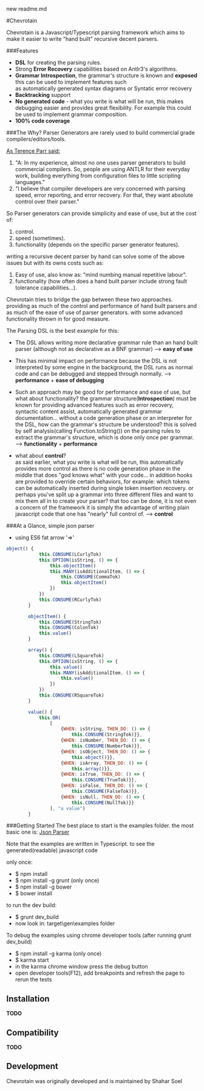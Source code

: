new readme.md

#Chevrotain

   
Chevrotain is a Javascript/Typescript parsing framework which aims to make it easier to write "hand built" recursive decent parsers.
   
###Features
  * **DSL** for creating the parsing rules.
  * Strong **Error Recovery** capabilities based on Antlr3's algorithms.
  * **Grammar Introspection**, the grammar's structure is known and **exposed** this can be used to implement features such     
    as automatically generated syntax diagrams or Syntatic error recovery
  * **Backtracking** support 
  * **No generated code** - what you write is what will be run, this makes debugging easier and provides great flexibility. For example this could be used to implement grammar composition.
   * **100% code coverage** 
   
###The Why?
Parser Generators are rarely used to build commercial grade compilers/editors/tools.
   
   [As Terence Parr said:](https://theantlrguy.atlassian.net/wiki/pages/viewpage.action?pageId=1900547) 
   1. "A: In my experience, almost no one uses parser generators to build commercial compilers. 
      So, people are using ANTLR for their everyday work, building everything from configuration files to little 
      scripting languages."
  2. "I believe that compiler developers are very concerned with parsing speed, error reporting, 
      and error recovery. For that, they want absolute control over their parser."
   
  So Parser generators can provide simplicity and ease of use, but at the cost of:
  1. control.
  2. speed (sometimes).
  3. functionality (depends on the specific parser generator features).
   
  writing a recursive decent parser by hand can solve some of the above issues but with its owns costs such as:

  1. Easy of use, also know as: "mind numbing manual repetitive labour".
  2. functionality (how often does a hand built parser include strong fault tolerance capabilities...).

 
Chevrotain tries to bridge the gap between these two approaches.
providing as much of the control and performance of hand built parsers and as much of the ease of use of parser generators. with some advanced functionality thrown in for good measure.
   
   
The Parsing DSL is the best example for this:
   
   * The DSL allows writing more declarative grammar rule than an hand built parser (although not as declarative as a BNF grammar) --> **easy of use**
   * This has minimal impact on performance because the DSL is not interpreted by some engine in the background,
     the DSL runs as normal code and can be debugged and stepped through normally. --> **performance** + **ease of debugging**
   * Such an approach may be good for performance and ease of use, but what about functionality? 
     the grammar structure(**Introspection**) must be known for providing advanced features such as error recovery, 
     syntactic content assist, automatically generated grammar documentation... without a code generation phase or an interpreter for the DSL, 
     how can the grammar's structure be understood? this is solved by self analysis(calling Function.toString()) on the parsing rules to extract the grammar's structure,
     which is done only once per grammar. --> **functionality** + **performance**
   
   * what about **control**?  
     as said earlier, what you write is what will be run, 
     this automatically provides more control as there is no code generation phase in the middle that does "god knows what" with your code... 
     in addition hooks are provided to override certain behaviors, for example: which tokens can be automatically inserted during single token insertion recovery.
     or perhaps you've split up a grammar into three different files and want to mix them all in to create your parser? that too can be done,
     it is not even a concern of the framework it is simply the advantage of writing plain javascript code that one has "nearly" full control of. --> **control**
   
   
   
###At a Glance, simple json parser

   * using ES6 fat arrow '=>'

   ```JavaScript
   object() {
               this.CONSUME(LCurlyTok)
               this.OPTION(isString, () => {
                   this.objectItem()
                   this.MANY(isAdditionalItem, () => {
                       this.CONSUME(CommaTok)
                       this.objectItem()
                   })
               })
               this.CONSUME(RCurlyTok)
           }
   
           objectItem() {
               this.CONSUME(StringTok)
               this.CONSUME(ColonTok)
               this.value()
           }
   
           array() {
               this.CONSUME(LSquareTok)
               this.OPTION(isString, () => {
                   this.value()
                   this.MANY(isAdditionalItem, () => {
                       this.value()
                   })
               })
               this.CONSUME(RSquareTok)
           }
   
           value() {
               this.OR(
                   [
                       {WHEN: isString, THEN_DO: () => {
                           this.CONSUME(StringTok)}},
                       {WHEN: isNumber, THEN_DO: () => {
                           this.CONSUME(NumberTok)}},
                       {WHEN: isObject, THEN_DO: () => {
                           this.object()}},
                       {WHEN: isArray, THEN_DO: () => {
                           this.array()}},
                       {WHEN: isTrue, THEN_DO: () => {
                           this.CONSUME(TrueTok)}},
                       {WHEN: isFalse, THEN_DO: () => {
                           this.CONSUME(FalseTok)}},
                       {WHEN: isNull, THEN_DO: () => {
                           this.CONSUME(NullTok)}}
                   ], "a value")
           }
   ```



###Getting Started
The best place to start is the examples folder.
the most basic one is: [Json Parser](https://github.com/SAP/chevrotain/blob/master/examples/jsonParserOnly/jsonParser.ts)


Note that the examples are written in Typescript.
to see the generated(readable) javascript code 

only once:
* $ npm install
* $ npm install -g grunt (only once)
* $ npm install -g bower
* $ bower install

to run the dev build:
* $ grunt dev_build
* now look in: target\gen\examples folder

To debug the examples using chrome developer tools (after running grunt dev_build)

* $ npm install -g karma (only once)
* $ karma start
* in the karma chrome window press the debug button   
* open developer tools(F12), add breakpoints and refresh the page to rerun the tests

Installation
------------
**TODO**


Compatibility
-------------
**TODO**

Development
-----------
Chevrotain was originally developed and is maintained by Shahar Soel